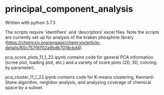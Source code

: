 # principal_component_analysis

Written with python 3.7.3

The scripts require 'identifiers' and 'descriptors' excel files. Note the scripts are currently set up for analysis of the kraken phosphine library (https://chemrxiv.org/engage/chemrxiv/article-details/60c757f9702a9bdb7018cbd4).

pca_score_plots_11_1_22.ipynb contains code for general PCA information (scree plot, loading plot, etc.) and a variety of score plots (2D, 3D, coloring by parameter).

pca_cluster_11_1_22.ipynb contains code for K-means clustering, Kennard-Stone algorithm, neighbor analysis, and analyzing coverage of chemical space by a subset.
